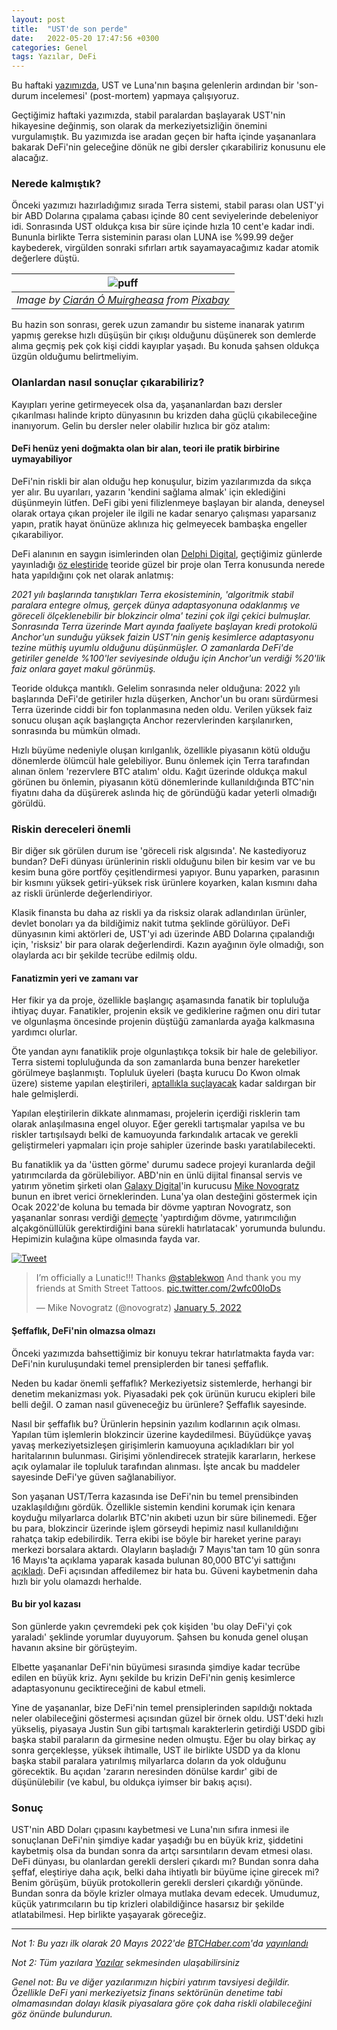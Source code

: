 ```yaml
---
layout: post
title:  "UST'de son perde"
date:   2022-05-20 17:47:56 +0300
categories: Genel
tags: Yazılar, DeFi
---
```


Bu haftaki [yazımızda](/genel/2022/05/16/basima-gelenler-ust-nin-hikayesi.html), UST ve Luna'nın başına gelenlerin ardından bir 'son-durum incelemesi' (post-mortem) yapmaya çalışıyoruz. 

Geçtiğimiz haftaki yazımızda, stabil paralardan başlayarak UST'nin hikayesine değinmiş, son olarak da merkeziyetsizliğin önemini vurgulamıştık. Bu yazımızda ise aradan geçen bir hafta içinde yaşananlara bakarak DeFi'nin geleceğine dönük ne gibi dersler çıkarabiliriz konusunu ele alacağız. 

### Nerede kalmıştık?

Önceki yazımızı hazırladığımız sırada Terra sistemi, stabil parası olan UST'yi bir ABD Dolarına çıpalama çabası içinde 80 cent seviyelerinde debeleniyor idi. Sonrasında UST oldukça kısa bir süre içinde hızla 10 cent'e kadar indi. Bununla birlikte Terra sisteminin parası olan LUNA ise %99.99 değer kaybederek, virgülden sonraki sıfırları artık sayamayacağımız kadar atomik değerlere düştü.

| ![puff](/assets/airshow-6145574_800.jpg)|
|:--:| 
| *Image by [Ciarán Ó Muirgheasa](https://[pixabay.com/users/geralt-9301/](https://pixabay.com/users/comuirgheasa-3235861/)) from [Pixabay](https://pixabay.com/)*|

Bu hazin son sonrası, gerek uzun zamandır bu sisteme inanarak yatırım yapmış gerekse hızlı düşüşün bir çıkışı olduğunu düşünerek son demlerde alıma geçmiş pek çok kişi ciddi kayıplar yaşadı. Bu konuda şahsen oldukça üzgün olduğumu belirtmeliyim.

### Olanlardan nasıl sonuçlar çıkarabiliriz?

Kayıpları yerine getirmeyecek olsa da, yaşananlardan bazı dersler çıkarılması halinde kripto dünyasının bu krizden daha güçlü çıkabileceğine inanıyorum. Gelin bu dersler neler olabilir hızlıca bir göz atalım:

#### DeFi henüz yeni doğmakta olan bir alan, teori ile pratik birbirine uymayabiliyor

DeFi'nin riskli bir alan olduğu hep konuşulur, bizim yazılarımızda da sıkça yer alır. Bu uyarıları, yazarın 'kendini sağlama almak' için eklediğini düşünmeyin lütfen. DeFi gibi yeni filizlenmeye başlayan bir alanda, deneysel olarak ortaya çıkan projeler ile ilgili ne kadar senaryo çalışması yaparsanız yapın, pratik hayat önünüze aklınıza hiç gelmeyecek bambaşka engeller çıkarabiliyor. 

DeFi alanının en saygın isimlerinden olan [Delphi Digital](delphidigital.io), geçtiğimiz günlerde yayınladığı [öz eleştiride](https://members.delphidigital.io/reports/learnings-from-last-week/) teoride güzel bir proje olan Terra konusunda nerede hata yapıldığını çok net olarak anlatmış: 

*2021 yılı başlarında tanıştıkları Terra ekosisteminin, 'algoritmik stabil paralara entegre olmuş, gerçek dünya adaptasyonuna odaklanmış ve göreceli ölçeklenebilir bir blokzincir olma' tezini çok ilgi çekici bulmuşlar. Sonrasında Terra üzerinde Mart ayında faaliyete başlayan kredi protokolü Anchor'un sunduğu yüksek faizin UST'nin geniş kesimlerce adaptasyonu tezine müthiş uyumlu olduğunu düşünmüşler. O zamanlarda DeFi'de getiriler genelde %100'ler seviyesinde olduğu için Anchor'un verdiği %20'lik faiz onlara gayet makul görünmüş.*

Teoride oldukça mantıklı. Gelelim sonrasında neler olduğuna: 2022 yılı başlarında DeFi'de getiriler hızla düşerken, Anchor'un bu oranı sürdürmesi Terra üzerinde ciddi bir fon toplanmasına neden oldu. Verilen yüksek faiz sonucu oluşan açık başlangıçta Anchor rezervlerinden karşılanırken, sonrasında bu mümkün olmadı. 

Hızlı büyüme nedeniyle oluşan kırılganlık, özellikle piyasanın kötü olduğu dönemlerde ölümcül hale gelebiliyor. Bunu önlemek için Terra tarafından alınan önlem 'rezervlere BTC atalım' oldu. Kağıt üzerinde oldukça makul görünen bu önlemin, piyasanın kötü dönemlerinde kullanıldığında BTC'nin fiyatını daha da düşürerek aslında hiç de göründüğü kadar yeterli olmadığı görüldü. 

### Riskin dereceleri önemli

Bir diğer sık görülen durum ise 'göreceli risk algısında'. Ne kastediyoruz bundan? DeFi dünyası ürünlerinin riskli olduğunu bilen bir kesim var ve bu kesim buna göre portföy çeşitlendirmesi yapıyor. Bunu yaparken, parasının bir kısmını yüksek getiri-yüksek risk ürünlere koyarken, kalan kısmını daha az riskli ürünlerde değerlendiriyor. 

Klasik finansta bu daha az riskli ya da risksiz olarak adlandırılan ürünler, devlet bonoları ya da bildiğimiz nakit tutma şeklinde görülüyor. DeFi dünyasının kimi aktörleri de,  UST'yi adı üzerinde ABD Dolarına çıpalandığı için, 'risksiz' bir para olarak değerlendirdi. Kazın ayağının öyle olmadığı, son olaylarda acı bir şekilde tecrübe edilmiş oldu. 

#### Fanatizmin yeri ve zamanı var

Her fikir ya da proje, özellikle başlangıç aşamasında fanatik bir topluluğa ihtiyaç duyar. Fanatikler, projenin eksik ve gediklerine rağmen onu diri tutar ve olgunlaşma öncesinde projenin düştüğü zamanlarda ayağa kalkmasına yardımcı olurlar. 

Öte yandan aynı fanatiklik proje olgunlaştıkça toksik bir hale de gelebiliyor. Terra sistemi topluluğunda da son zamanlarda buna benzer hareketler görülmeye başlanmıştı. Topluluk üyeleri (başta kurucu Do Kwon olmak üzere) sisteme yapılan eleştirileri, [aptallıkla suçlayacak](https://twitter.com/stablekwon/status/1464897977793728514?s=20&t=jbrCdOsCTMywLNKXSYk-vA) kadar saldırgan bir hale gelmişlerdi.

Yapılan eleştirilerin dikkate alınmaması, projelerin içerdiği risklerin tam olarak anlaşılmasına engel oluyor. Eğer gerekli tartışmalar yapılsa ve bu riskler tartışılsaydı belki de kamuoyunda farkındalık artacak ve gerekli geliştirmeleri yapmaları için proje sahipler üzerinde baskı yaratılabilecekti.

Bu fanatiklik ya da 'üstten görme' durumu sadece projeyi kuranlarda değil yatırımcılarda da görülebiliyor. ABD'nin en ünlü dijital finansal servis ve yatırım yönetim şirketi olan [Galaxy Digital](https://www.galaxydigital.io/)'in kurucusu [Mike Novogratz](https://twitter.com/novogratz) bunun en ibret verici örneklerinden. Luna'ya olan desteğini göstermek için Ocak 2022'de koluna bu temada bir dövme yaptıran Novogratz, son yaşananlar sonrası verdiği [demeçte](https://www.marketwatch.com/story/my-tattoo-will-be-a-constant-reminder-that-venture-investing-requires-humility-says-michael-novogratz-with-a-luna-tattoo-after-the-cryptos-collapse-11652896185) 'yaptırdığım dövme, yatırımcılığın alçakgönüllülük gerektirdiğini bana sürekli hatırlatacak' yorumunda bulundu. Hepimizin kulağına küpe olmasında fayda var. 

<a href="https://twitter.com/novogratz/status/1478535972560195585)">
         <img alt="Tweet" src="/assets/novogratz_tweet_800.jpg"></a>

<blockquote class="twitter-tweet"><p lang="en" dir="ltr">I’m officially a Lunatic!!! Thanks <a href="https://twitter.com/stablekwon?ref_src=twsrc%5Etfw">@stablekwon</a> And thank you my friends at Smith Street Tattoos. <a href="https://t.co/2wfc00loDs">pic.twitter.com/2wfc00loDs</a></p>&mdash; Mike Novogratz (@novogratz) <a href="https://twitter.com/novogratz/status/1478535972560195585?ref_src=twsrc%5Etfw">January 5, 2022</a></blockquote> <script async src="https://platform.twitter.com/widgets.js" charset="utf-8"></script>

#### Şeffaflık, DeFi'nin olmazsa olmazı
 
Önceki yazımızda bahsettiğimiz bir konuyu tekrar hatırlatmakta fayda var: DeFi'nin kuruluşundaki temel prensiplerden bir tanesi şeffaflık. 

Neden bu kadar önemli şeffaflık? Merkeziyetsiz sistemlerde, herhangi bir denetim mekanizması yok. Piyasadaki pek çok ürünün kurucu ekipleri bile belli değil. O zaman nasıl güveneceğiz bu ürünlere? Şeffaflık sayesinde. 

Nasıl bir şeffaflık bu? Ürünlerin hepsinin yazılım kodlarının açık olması. Yapılan tüm işlemlerin blokzincir üzerine kaydedilmesi. Büyüdükçe yavaş yavaş merkeziyetsizleşen girişimlerin kamuoyuna açıkladıkları bir yol haritalarının bulunması. Girişimi yönlendirecek stratejik kararların, herkese açık oylamalar ile topluluk tarafından alınması. İşte ancak bu maddeler sayesinde DeFi'ye güven sağlanabiliyor.

Son yaşanan UST/Terra kazasında ise DeFi'nin bu temel prensibinden uzaklaşıldığını gördük. Özellikle sistemin kendini korumak için kenara koyduğu milyarlarca dolarlık BTC'nin akıbeti uzun bir süre bilinemedi. Eğer bu para, blokzincir üzerinde işlem görseydi hepimiz nasıl kullanıldığını rahatça takip edebilirdik. Terra ekibi ise böyle bir hareket yerine parayı merkezi borsalara aktardı. Olayların başladığı 7 Mayıs'tan tam 10 gün sonra 16 Mayıs'ta açıklama yaparak kasada bulunan 80,000 BTC'yi sattığını [açıkladı](https://twitter.com/LFG_org/status/1526126703046582272). DeFi açısından affedilemez bir hata bu. Güveni kaybetmenin daha hızlı bir yolu olamazdı herhalde. 

#### Bu bir yol kazası

Son günlerde yakın çevremdeki pek çok kişiden 'bu olay DeFi'yi çok yaraladı' şeklinde yorumlar duyuyorum. Şahsen bu konuda genel oluşan havanın aksine bir görüşteyim. 

Elbette yaşananlar DeFi'nin büyümesi sırasında şimdiye kadar tecrübe edilen en büyük kriz. Aynı şekilde bu krizin DeFi'nin geniş kesimlerce adaptasyonunu geciktireceğini de kabul etmeli.

Yine de yaşananlar, bize DeFi'nin temel prensiplerinden sapıldığı noktada neler olabileceğini göstermesi açısından güzel bir örnek oldu. UST'deki hızlı yükseliş, piyasaya Justin Sun gibi tartışmalı karakterlerin getirdiği USDD gibi başka stabil paraların da girmesine neden olmuştu. Eğer bu olay birkaç ay sonra gerçekleşse, yüksek ihtimalle, UST ile birlikte USDD ya da klonu başka stabil paralara yatırılmış milyarlarca doların da yok olduğunu görecektik. Bu açıdan 'zararın neresinden dönülse kardır' gibi de düşünülebilir (ve kabul, bu oldukça iyimser bir bakış açısı).

### Sonuç

UST'nin ABD Doları çıpasını kaybetmesi ve Luna'nın sıfıra inmesi ile sonuçlanan DeFi'nin şimdiye kadar yaşadığı bu en büyük kriz, şiddetini kaybetmiş olsa da bundan sonra da artçı sarsıntıların devam etmesi olası. DeFi dünyası, bu olanlardan gerekli dersleri çıkardı mı? Bundan sonra daha şeffaf, eleştiriye daha açık, belki daha ihtiyatlı bir büyüme içine girecek mi? Benim görüşüm, büyük protokollerin gerekli dersleri çıkardığı yönünde. Bundan sonra da böyle krizler olmaya mutlaka devam edecek. Umudumuz, küçük yatırımcıların bu tip krizleri olabildiğince hasarsız bir şekilde atlatabilmesi. Hep birlikte yaşayarak göreceğiz. 

---

*Not 1: Bu yazı ilk olarak 20 Mayıs 2022'de [BTCHaber.com](https://www.btchaber.com/)'da [yayınlandı](https://www.btchaber.com/ust-olayinda-son-perde/)*

*Not 2: Tüm yazılara [Yazılar](/articles/) sekmesinden ulaşabilirsiniz*

*Genel not: Bu ve diğer yazılarımızın hiçbiri yatırım tavsiyesi değildir. Özellikle DeFi yani merkeziyetsiz finans sektörünün denetime tabi olmamasından dolayı klasik piyasalara göre çok daha riskli olabileceğini göz önünde bulundurun.*
